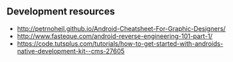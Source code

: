 ## Development resources

- http://petrnohejl.github.io/Android-Cheatsheet-For-Graphic-Designers/
- http://www.fasteque.com/android-reverse-engineering-101-part-1/
- https://code.tutsplus.com/tutorials/how-to-get-started-with-androids-native-development-kit--cms-27605
